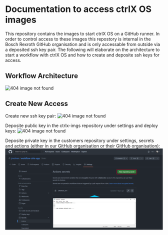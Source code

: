 # Documentation to access ctrlX OS images

This repository contains the images to start ctrlX OS on a GitHub runner. In order to control access to these images this repostory is internal in the Bosch Rexroth GitHub organisation and is only accessable from outside via a deposited ssh key pair. 
The following will elaborate on the architecture to start a workflow with ctrlX OS and how to create and deposite ssh keys for access.

## Workflow Architecture

![404 image not found](https://github.com/{owner}/{repository/blob/master/pictures/workflow-architecture.png)

## Create New Access

Create new ssh key pair:
![404 image not found](https://github.com/boschrexroth/ctrlx-imgs/blob/master/pictures/ssh-key-pair.png)

Deposite public key in the ctrlx-imgs repository under settings and deploy keys:
![404 image not found](https://github.com/boschrexroth/ctrlx-imgs/blob/master/pictures/github-public-key.png)

Deposite private key in the customers repository under settings, secrets and actions (either in our GitHub organisation or their GitHub organisation):
![404 image not found](https://github.com/jmohren/workflow-ctrlx-app/blob/master/pictures/github-private-key.png)